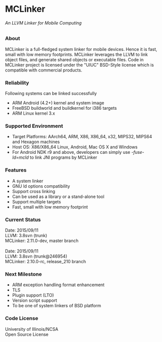 # MCLinker
###### An LLVM Linker for Mobile Computing



### About
MCLinker is a full-fledged system linker for mobile devices. Hence it is fast, small with low memory footprints. MCLinker leverages the LLVM to link object files, and generate shared objects or executable files. Code in MCLinker project is licensed under the "UIUC" BSD-Style license which is compatible with commercial products.

### Reliability
Following systems can be linked successfully
* ARM Android (4.2+) kernel and system image
* FreeBSD buildworld and buildkernel for i386 targets
* ARM Linux kernel 3.x

### Supported Environment
* Target Platforms: AArch64, ARM, X86, X86_64, x32, MIPS32, MIPS64 and Hexagon machines
* Host OS: X86/X86_64 Linux, Android, Mac OS X and Windows
* For Android NDK r9 and above, developers can simply use _-fuse-ld=mcld_ to link JNI programs by MCLinker

### Features
* A system linker
* GNU ld options compatibility
* Support cross linking
* Can be used as a library or a stand-alone tool
* Support multiple targets
* Fast, small with low memory footprint

### Current Status
Date: 2015/09/11 <br>
LLVM: 3.8svn (trunk)<br>
MCLinker: 2.11.0-dev, master branch<br>
<br>
Date: 2015/09/11<br>
LLVM: 3.8svn (trunk@246954)<br>
MCLinker: 2.10.0-rc, release_210 branch

### Next Milestone
* ARM exception handling format enhancement
* TLS
* Plugin support (LTO)
* Version script support
* To be one of system linkers of BSD platform

### Code License
University of Illinois/NCSA<br>
Open Source License
